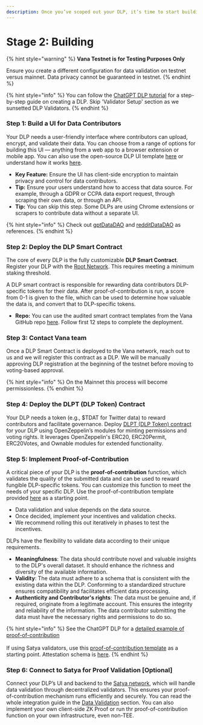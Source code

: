 ```yaml
---
description: Once you’ve scoped out your DLP, it’s time to start building.
---
```


# Stage 2: Building

{% hint style="warning" %}
**Vana Testnet is for Testing Purposes Only**

Ensure you create a different configuration for data validation on testnet versus mainnet. Data privacy cannot be guaranteed in testnet.&#x20;
{% endhint %}

{% hint style="info" %}
You can follow the [ChatGPT DLP tutorial](https://github.com/vana-com/vana-dlp-chatgpt/blob/main/docs/running\_on\_testnet.md) for a step-by-step guide on creating a DLP. Skip 'Validator Setup' section as we sunsetted DLP Validators.
{% endhint %}

### **Step 1: Build a UI for Data Contributors**

Your DLP needs a user-friendly interface where contributors can upload, encrypt, and validate their data. You can choose from a range of options for building this UI — anything from a web app to a browser extension or mobile app. You can also use the open-source DLP UI template [here](https://github.com/vana-com/vana-dlp-ui) or understand how it works [here](../../core-concepts/data-ingress/data-storage.md).

* **Key Feature:** Ensure the UI has client-side encryption to maintain privacy and control for data contributors.
* **Tip:** Ensure your users understand how to access that data source. For example, through a GDPR or CCPA data export request, through scraping their own data, or through an API.&#x20;
* **Tip:** You can skip this step. Some DLPs are using Chrome extensions or scrapers to contribute data without a separate UI.

{% hint style="info" %}
Check out [gptDataDAO](https://www.gptdatadao.org/) and [redditDataDAO](https://rdatadao.org/) as references.
{% endhint %}

### **Step 2: Deploy the DLP Smart Contract**

The core of every DLP is the fully customizable **DLP Smart Contract**. Register your DLP with the [Root Network](../../core-concepts/key-elements/smart-contracts.md#root-network-contract). This requires meeting a minimum staking threshold.&#x20;

A DLP smart contract is responsible for rewarding data contributors DLP-specific tokens for their data. After proof-of-contribution is run, a score from 0-1 is given to the file, which can be used to determine how valuable the data is, and convert that to DLP-specific tokens.

* **Repo:** You can use the audited smart contract templates from the Vana GitHub repo [here](https://github.com/vana-com/vana-dlp-smart-contracts). Follow first 12 steps to complete the deployment.

### **Step 3: Contact Vana team**

Once a DLP Smart Contract is deployed to the Vana network, reach out to us and we will register this contract as a DLP. We will be manually approving DLP registration at the beginning of the testnet before moving to voting-based approval.&#x20;

{% hint style="info" %}
On the Mainnet this process will become permissionless.
{% endhint %}

### **Step 4: Deploy the DLPT (DLP Token) Contract**

Your DLP needs a token (e.g., $TDAT for Twitter data) to reward contributors and facilitate governance. Deploy [DLPT (DLP Token) contract](https://github.com/vana-com/vana-dlp-smart-contracts?tab=readme-ov-file#dlpt-contract) for your DLP using OpenZeppelin’s modules for minting permissions and voting rights. It leverages OpenZeppelin's ERC20, ERC20Permit, ERC20Votes, and Ownable modules for extended functionality.

### **Step 5: Implement Proof-of-Contribution**

A critical piece of your DLP is the **proof-of-contribution** function, which validates the quality of the submitted data and can be used to reward fungible DLP-specific tokens. You can customize this function to meet the needs of your specific DLP. Use the proof-of-contribution template provided [here](https://github.com/vana-com/vana-satya-proof-template) as a starting point.

* Data validation and value depends on the data source.
* Once decided, implement your incentives and validation checks.
* We recommend rolling this out iteratively in phases to test the incentives.

DLPs have the flexibility to validate data according to their unique requirements.&#x20;

* **Meaningfulness**: The data should contribute novel and valuable insights to the DLP's overall dataset. It should enhance the richness and diversity of the available information.
* **Validity**: The data must adhere to a schema that is consistent with the existing data within the DLP. Conforming to a standardized structure ensures compatibility and facilitates efficient data processing.
* **Authenticity and Contributor's rights**: The data must be genuine and, if required, originate from a legitimate account. This ensures the integrity and reliability of the information. The data contributor submitting the data must have the necessary rights and permissions to do so.

{% hint style="info" %}
See the ChatGPT DLP for a [detailed example of proof-of-contribution](https://github.com/vana-com/vana-dlp-chatgpt/blob/main/docs/proof\_of\_contribution.md)\
\
If using Satya validators, use this [proof-of-contribution template](https://github.com/vana-com/vana-satya-proof-template/) as a starting point. Attestation schema is [here](../../core-concepts/data-ingress/data-attestation.md).
{% endhint %}

### **Step 6: Connect to Satya for Proof Validation \[Optional]**

Connect your DLP’s UI and backend to the [Satya network](../../core-concepts/roles/satya-validators.md), which will handle data validation through decentralized validators. This ensures your proof-of-contribution mechanism runs efficiently and securely. You can read the whole integration guide in the [Data Validation](../../core-concepts/data-ingress/data-validation.md) section. You can also implement your own client-side ZK Proof or run thr proof-of-contribution function on your own infrastructure, even non-TEE.

